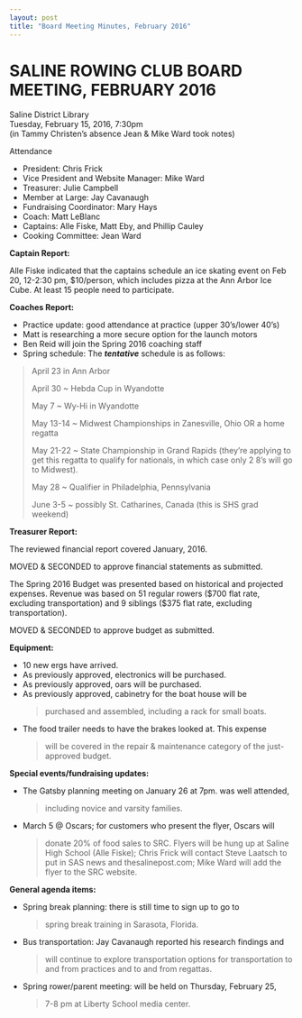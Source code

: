 ```yaml
---
layout: post  
title: "Board Meeting Minutes, February 2016"
---
```


# SALINE ROWING CLUB BOARD MEETING, FEBRUARY 2016

Saline District Library  
Tuesday, February 15, 2016, 7:30pm  
(in Tammy Christen’s absence Jean & Mike Ward took notes)  

Attendance

-   President: Chris Frick
-   Vice President and Website Manager: Mike Ward
-   Treasurer: Julie Campbell
-   Member at Large: Jay Cavanaugh
-   Fundraising Coordinator: Mary Hays
-   Coach: Matt LeBlanc
-   Captains: Alle Fiske, Matt Eby, and Phillip Cauley
-   Cooking Committee: Jean Ward

**Captain Report:**

Alle Fiske indicated that the captains schedule an ice skating event on
Feb 20, 12-2:30 pm, \$10/person, which includes pizza at the Ann Arbor
Ice Cube. At least 15 people need to participate.

**Coaches Report:**

-   Practice update: good attendance at practice (upper 30’s/lower 40’s)
-   Matt is researching a more secure option for the launch motors
-   Ben Reid will join the Spring 2016 coaching staff
-   Spring schedule: The ***tentative*** schedule is as follows:

> April 23 in Ann Arbor
>
> April 30 ~ Hebda Cup in Wyandotte
>
> May 7 ~ Wy-Hi in Wyandotte
>
> May 13-14 ~ Midwest Championships in Zanesville, Ohio OR a home
> regatta
>
> May 21-22 ~ State Championship in Grand Rapids (they’re applying to
> get this regatta to qualify for nationals, in which case only 2 8’s
> will go to Midwest).
>
> May 28 ~ Qualifier in Philadelphia, Pennsylvania
>
> June 3-5 ~ possibly St. Catharines, Canada (this is SHS grad weekend)

**Treasurer Report:**

The reviewed financial report covered January, 2016.

MOVED & SECONDED to approve financial statements as submitted.

The Spring 2016 Budget was presented based on historical and projected
expenses. Revenue was based on 51 regular rowers (\$700 flat rate,
excluding transportation) and 9 siblings (\$375 flat rate, excluding
transportation).

MOVED & SECONDED to approve budget as submitted.

**Equipment:**

-   10 new ergs have arrived.
-   As previously approved, electronics will be purchased.
-   As previously approved, oars will be purchased.
-   As previously approved, cabinetry for the boat house will be
    > purchased and assembled, including a rack for small boats.
-   The food trailer needs to have the brakes looked at. This expense
    > will be covered in the repair & maintenance category of the
    > just-approved budget.

**Special events/fundraising updates:**

-   The Gatsby planning meeting on January 26 at 7pm. was well attended,
    > including novice and varsity families.
-   March 5 @ Oscars; for customers who present the flyer, Oscars will
    > donate 20% of food sales to SRC. Flyers will be hung up at Saline
    > High School (Alle Fiske); Chris Frick will contact Steve Laatsch
    > to put in SAS news and thesalinepost.com; Mike Ward will add the
    > flyer to the SRC website.

**General agenda items:**

-   Spring break planning: there is still time to sign up to go to
    > spring break training in Sarasota, Florida.
-   Bus transportation: Jay Cavanaugh reported his research findings and
    > will continue to explore transportation options for transportation
    > to and from practices and to and from regattas.
-   Spring rower/parent meeting: will be held on Thursday, February 25,
    > 7-8 pm at Liberty School media center.


